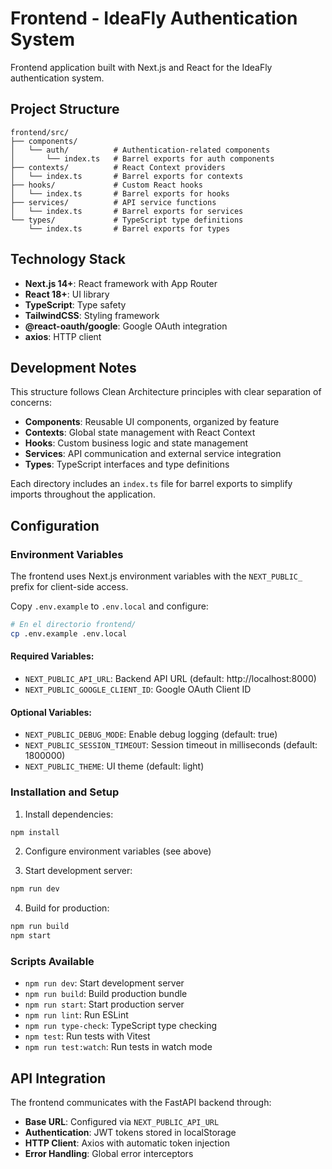 # Frontend - IdeaFly Authentication System

Frontend application built with Next.js and React for the IdeaFly authentication system.

## Project Structure

```
frontend/src/
├── components/
│   └── auth/          # Authentication-related components
│       └── index.ts   # Barrel exports for auth components
├── contexts/          # React Context providers
│   └── index.ts       # Barrel exports for contexts
├── hooks/             # Custom React hooks
│   └── index.ts       # Barrel exports for hooks  
├── services/          # API service functions
│   └── index.ts       # Barrel exports for services
└── types/             # TypeScript type definitions
    └── index.ts       # Barrel exports for types
```

## Technology Stack

- **Next.js 14+**: React framework with App Router
- **React 18+**: UI library
- **TypeScript**: Type safety
- **TailwindCSS**: Styling framework
- **@react-oauth/google**: Google OAuth integration
- **axios**: HTTP client

## Development Notes

This structure follows Clean Architecture principles with clear separation of concerns:

- **Components**: Reusable UI components, organized by feature
- **Contexts**: Global state management with React Context
- **Hooks**: Custom business logic and state management
- **Services**: API communication and external service integration
- **Types**: TypeScript interfaces and type definitions

Each directory includes an `index.ts` file for barrel exports to simplify imports throughout the application.

## Configuration

### Environment Variables

The frontend uses Next.js environment variables with the `NEXT_PUBLIC_` prefix for client-side access.

Copy `.env.example` to `.env.local` and configure:

```bash
# En el directorio frontend/
cp .env.example .env.local
```

#### Required Variables:

- `NEXT_PUBLIC_API_URL`: Backend API URL (default: http://localhost:8000)
- `NEXT_PUBLIC_GOOGLE_CLIENT_ID`: Google OAuth Client ID

#### Optional Variables:

- `NEXT_PUBLIC_DEBUG_MODE`: Enable debug logging (default: true)
- `NEXT_PUBLIC_SESSION_TIMEOUT`: Session timeout in milliseconds (default: 1800000)
- `NEXT_PUBLIC_THEME`: UI theme (default: light)

### Installation and Setup

1. Install dependencies:
```bash
npm install
```

2. Configure environment variables (see above)

3. Start development server:
```bash
npm run dev
```

4. Build for production:
```bash
npm run build
npm start
```

### Scripts Available

- `npm run dev`: Start development server
- `npm run build`: Build production bundle
- `npm run start`: Start production server
- `npm run lint`: Run ESLint
- `npm run type-check`: TypeScript type checking
- `npm test`: Run tests with Vitest
- `npm run test:watch`: Run tests in watch mode

## API Integration

The frontend communicates with the FastAPI backend through:

- **Base URL**: Configured via `NEXT_PUBLIC_API_URL`
- **Authentication**: JWT tokens stored in localStorage
- **HTTP Client**: Axios with automatic token injection
- **Error Handling**: Global error interceptors